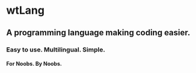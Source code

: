 # wtLang
## A programming language making coding easier.
### Easy to use. Multilingual. Simple.
#### For Noobs. By Noobs.
